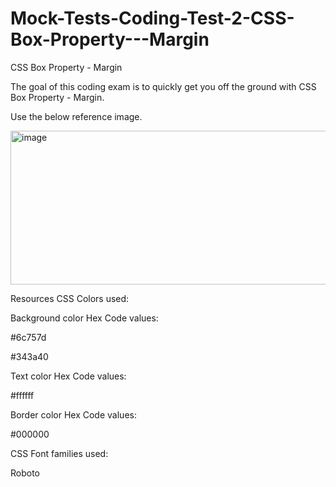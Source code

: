 # Mock-Tests-Coding-Test-2-CSS-Box-Property---Margin

CSS Box Property - Margin

The goal of this coding exam is to quickly get you off the ground with CSS Box Property - Margin.

Use the below reference image.

<img width="813" height="246" alt="image" src="https://github.com/user-attachments/assets/be52e854-6018-41e5-8f1e-01f302263bde" />

Resources
CSS Colors used:

Background color Hex Code values:

#6c757d

#343a40

Text color Hex Code values:

#ffffff

Border color Hex Code values:

#000000

CSS Font families used:

Roboto
